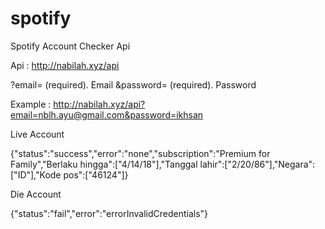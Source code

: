 # spotify

Spotify Account Checker Api

Api : http://nabilah.xyz/api

?email= (required). Email
&password= (required). Password

Example : http://nabilah.xyz/api?email=nblh.ayu@gmail.com&password=ikhsan

Live Account 

{"status":"success","error":"none","subscription":"Premium for Family","Berlaku hingga":["4\/14\/18"],"Tanggal lahir":["2\/20\/86"],"Negara":["ID"],"Kode pos":["46124"]}

Die Account

{"status":"fail","error":"errorInvalidCredentials"}



